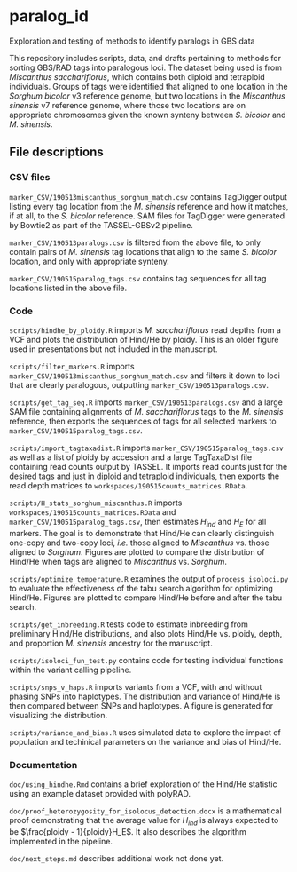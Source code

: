 # paralog_id
Exploration and testing of methods to identify paralogs in GBS data

This repository includes scripts, data, and drafts pertaining to methods for
sorting GBS/RAD tags into paralogous loci.  The dataset being used is
from *Miscanthus sacchariflorus*, which contains both diploid and tetraploid
individuals.  Groups of tags were identified that aligned to one location
in the *Sorghum bicolor* v3 reference genome, but two locations in the
*Miscanthus sinensis* v7 reference genome, where those two locations are
on appropriate chromosomes given the known synteny between *S. bicolor* and
*M. sinensis*.

## File descriptions

### CSV files

`marker_CSV/190513miscanthus_sorghum_match.csv` contains TagDigger output listing every
tag location from the *M. sinensis* reference and how it matches, if at all,
to the *S. bicolor* reference.  SAM files for TagDigger were generated by
Bowtie2 as part of the TASSEL-GBSv2 pipeline.

`marker_CSV/190513paralogs.csv` is filtered from the above file, to only contain pairs
of *M. sinensis* tag locations that align to the same *S. bicolor* location,
and only with appropriate synteny.

`marker_CSV/190515paralog_tags.csv` contains tag sequences for all tag locations listed
in the above file.

### Code

`scripts/hindhe_by_ploidy.R` imports *M. sacchariflorus* read depths from a VCF and
plots the distribution of Hind/He by ploidy.  This is an older figure used in
presentations but not included in the manuscript.

`scripts/filter_markers.R` imports `marker_CSV/190513miscanthus_sorghum_match.csv`
and filters it down to loci that are clearly paralogous, outputting
`marker_CSV/190513paralogs.csv`.

`scripts/get_tag_seq.R` imports `marker_CSV/190513paralogs.csv` and a large
SAM file containing alignments of *M. sacchariflorus* tags to the
*M. sinensis* reference, then exports the sequences of tags for all
selected markers to `marker_CSV/190515paralog_tags.csv`.

`scripts/import_tagtaxadist.R` imports `marker_CSV/190515paralog_tags.csv` as
well as a list of ploidy by accession and a large TagTaxaDist file containing
read counts output by TASSEL.  It imports read counts just for the desired
tags and just in diploid and tetraploid individuals, then exports the read
depth matrices to `workspaces/190515counts_matrices.RData`.

`scripts/H_stats_sorghum_miscanthus.R` imports `workspaces/190515counts_matrices.RData`
and `marker_CSV/190515paralog_tags.csv`, then 
estimates $H_{ind}$ and $H_E$ for all markers.
The goal is to demonstrate that Hind/He can clearly distinguish one-copy and
two-copy loci, *i.e.* those aligned to *Miscanthus* vs. those aligned to
*Sorghum*.  Figures are plotted to compare the distribution of Hind/He
when tags are aligned to *Miscanthus* vs. *Sorghum*.

`scripts/optimize_temperature.R` examines the output of `process_isoloci.py` to
evaluate the effectiveness of the tabu search algorithm for optimizing Hind/He.
Figures are plotted to compare Hind/He before and after the tabu search.

`scripts/get_inbreeding.R` tests code to estimate inbreeding from preliminary
Hind/He distributions, and also plots Hind/He vs. ploidy, depth, and proportion
_M. sinensis_ ancestry for the manuscript.

`scripts/isoloci_fun_test.py` contains code for testing individual functions
within the variant calling pipeline.

`scripts/snps_v_haps.R` imports variants from a VCF, with and without phasing
SNPs into haplotypes.  The distribution and variance of Hind/He is then compared
between SNPs and haplotypes.  A figure is generated for visualizing the
distribution.

`scripts/variance_and_bias.R` uses simulated data to explore the impact of
population and techinical parameters on the variance and bias of Hind/He.

### Documentation

`doc/using_hindhe.Rmd` contains a brief exploration of the Hind/He statistic
using an example dataset provided with polyRAD.

`doc/proof_heterozygosity_for_isolocus_detection.docx` is a mathematical proof
demonstrating that the average value for $H_{ind}$ is always expected to be
$\frac{ploidy - 1}{ploidy}H_E$.  It also describes the algorithm implemented
in the pipeline.

`doc/next_steps.md` describes additional work not done yet.
